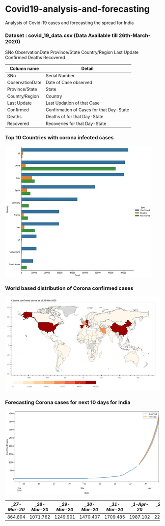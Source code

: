 # Covid19-analysis-and-forecasting
Analysis of Covid-19 cases and forecasting the spread for India

### Dataset : covid_19_data.csv (Data Available till 26th-March-2020)

SNo	ObservationDate	Province/State	Country/Region	Last Update	Confirmed	Deaths	Recovered

                                                         
| __Column name__    | __Detail__                                                 |
|--------------------|------------------------------------------------------------|
| SNo                |  Serial Number                                             |
| ObservationDate    |  Date of Case observed                                     |
| Province/State     |  State                                                     |
| Country/Region     |  Country                                                   |
| Last Update        |  Last Updation of that Case                                |
| Confirmed          |  Confirmation of Cases for that Day-State                  |
| Deaths             |  Deaths of for that Day-State                              |
| Recovered          |  Recoveries for that Day-State                             |

### Top 10 Countries with corona infected cases 

![top10](https://github.com/yatinkode/Covid19-analysis-and-forecasting/blob/master/images/top10.jpg)

### World based distribution of Corona confirmed cases
![top10](https://github.com/yatinkode/Covid19-analysis-and-forecasting/blob/master/images/worldmap.JPG)

### Forecasting Corona cases for next 10 days for India
![top10](https://github.com/yatinkode/Covid19-analysis-and-forecasting/blob/master/images/forecast.png)

| __27-Mar-20_ | __28-Mar-20_ | __29-Mar-20_ | __30-Mar-20_ | __31-Mar-20_ | __1-Apr-20_ | __2-Apr-20_ |__3-Apr-20_ |__4-Apr-20_ |__5-Apr-20__ |
|--------------|--------------|--------------|--------------|--------------|--------------|------------|------------|------------|---------------|
| 864.804      | 1071.762     |  1249.901    | 1470.407     | 1709.485     | 1987.102     | 2279.993   | 2677.183   | 3098.262   | 3690.317

